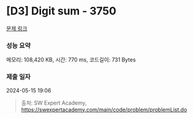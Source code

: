 # [D3] Digit sum - 3750 

[문제 링크](https://swexpertacademy.com/main/code/problem/problemDetail.do?contestProbId=AWHPiSYKAD0DFAUn) 

### 성능 요약

메모리: 108,420 KB, 시간: 770 ms, 코드길이: 731 Bytes

### 제출 일자

2024-05-15 19:06



> 출처: SW Expert Academy, https://swexpertacademy.com/main/code/problem/problemList.do